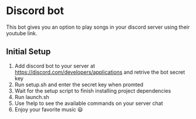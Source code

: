 # Discord bot

This bot gives you an option to play songs in your discord server using their youtube link.

## Initial Setup

1. Add discord bot to your server at https://discord.com/developers/applications and retrive the bot secret key
2. Run setup.sh and enter the secret key when promted
3. Wait for the setup script to finish installing project dependencies
4. Run launch.sh
5. Use !help to see the available commands on your server chat
6. Enjoy your favorite music 😃
